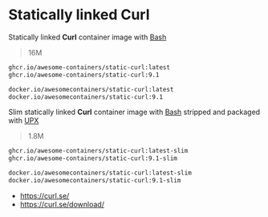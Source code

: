 # Statically linked Curl

Statically linked **Curl** container image with [Bash]

> 16M

```bash
ghcr.io/awesome-containers/static-curl:latest
ghcr.io/awesome-containers/static-curl:9.1

docker.io/awesomecontainers/static-curl:latest
docker.io/awesomecontainers/static-curl:9.1
```

Slim statically linked **Curl** container image with [Bash] stripped and
packaged with [UPX]

> 1.8M

```bash
ghcr.io/awesome-containers/static-curl:latest-slim
ghcr.io/awesome-containers/static-curl:9.1-slim

docker.io/awesomecontainers/static-curl:latest-slim
docker.io/awesomecontainers/static-curl:9.1-slim
```

* <https://curl.se/>
* <https://curl.se/download/>

[Bash]: https://github.com/awesome-containers/static-bash
[UPX]: https://upx.github.io/
